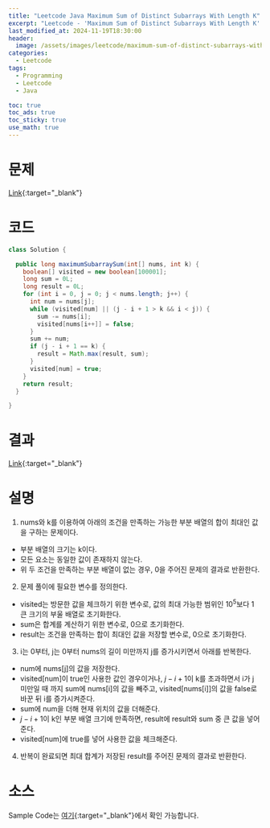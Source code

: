 ```yaml
---
title: "Leetcode Java Maximum Sum of Distinct Subarrays With Length K"
excerpt: "Leetcode - 'Maximum Sum of Distinct Subarrays With Length K' 문제 Java 풀이"
last_modified_at: 2024-11-19T18:30:00
header:
  image: /assets/images/leetcode/maximum-sum-of-distinct-subarrays-with-length-k.png
categories:
  - Leetcode
tags:
  - Programming
  - Leetcode
  - Java

toc: true
toc_ads: true
toc_sticky: true
use_math: true
---
```

# 문제
[Link](https://leetcode.com/problems/maximum-sum-of-distinct-subarrays-with-length-k/){:target="_blank"}

# 코드
```java
class Solution {

  public long maximumSubarraySum(int[] nums, int k) {
    boolean[] visited = new boolean[100001];
    long sum = 0L;
    long result = 0L;
    for (int i = 0, j = 0; j < nums.length; j++) {
      int num = nums[j];
      while (visited[num] || (j - i + 1 > k && i < j)) {
        sum -= nums[i];
        visited[nums[i++]] = false;
      }
      sum += num;
      if (j - i + 1 == k) {
        result = Math.max(result, sum);
      }
      visited[num] = true;
    }
    return result;
  }

}
```

# 결과
[Link](https://leetcode.com/problems/maximum-sum-of-distinct-subarrays-with-length-k/submissions/1457096839/){:target="_blank"}

# 설명
1. nums와 k를 이용하여 아래의 조건을 만족하는 가능한 부분 배열의 합이 최대인 값을 구하는 문제이다.
- 부분 배열의 크기는 k이다.
- 모든 요소는 동일한 값이 존재하지 않는다.
- 위 두 조건을 만족하는 부분 배열이 없는 경우, 0을 주어진 문제의 결과로 반환한다.

2. 문제 풀이에 필요한 변수를 정의한다.
- visited는 방문한 값을 체크하기 위한 변수로, 값의 최대 가능한 범위인 $10^5$보다 1 큰 크기의 부울 배열로 초기화한다.
- sum은 합계를 계산하기 위한 변수로, 0으로 초기화한다.
- result는 조건을 만족하는 합이 최대인 값을 저장할 변수로, 0으로 초기화한다.

3. i는 0부터, j는 0부터 nums의 길이 미만까지 j를 증가시키면서 아래를 반복한다.
- num에 nums[j]의 값을 저장한다.
- visited[num]이 true인 사용한 값인 경우이거나, $j - i + 1$이 k를 초과하면서 i가 j 미만일 때 까지 sum에 nums[i]의 값을 빼주고, visited[nums[i]]의 값을 false로 바꾼 뒤 i를 증가시켜준다.
- sum에 num을 더해 현재 위치의 값을 더해준다.
- $j - i + 1$이 k인 부분 배열 크기에 만족하면, result에 result와 sum 중 큰 값을 넣어준다.
- visited[num]에 true를 넣어 사용한 값을 체크해준다.

4. 반복이 완료되면 최대 합계가 저장된 result를 주어진 문제의 결과로 반환한다.

# 소스
Sample Code는 [여기](https://github.com/GracefulSoul/leetcode/blob/master/src/main/java/gracefulsoul/problems/MaximumSumOfDistinctSubarraysWithLengthK.java){:target="_blank"}에서 확인 가능합니다.